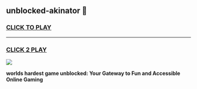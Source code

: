 
## unblocked-akinator 👋
<h3>
<a href="https://premium.freeplayer.one?title=unblocked-akinator&ref=14F">CLICK TO PLAY</a></h3>
<hr>

<h3>
<a href="https://premium.freeplayer.one?title=unblocked-akinator&ref=14F">CLICK 2 PLAY</a>
  
</h3>

<a href="https://premium.freeplayer.one?title=unblocked-akinator&ref=12F/"><img src="https://clearcache.store/games.png"></a>


**worlds hardest game unblocked: Your Gateway to Fun and Accessible Online Gaming**
